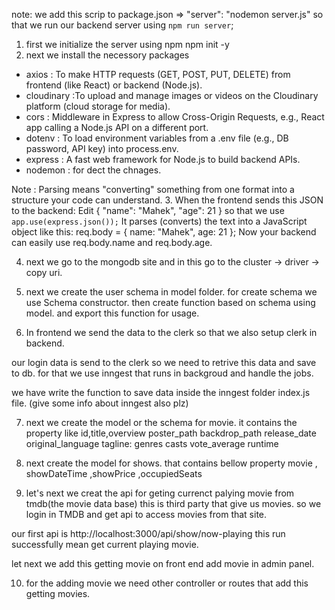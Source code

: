 note: we add this scrip to package.json => "server": "nodemon server.js"  so that we run our backend server using `npm run server`;

1. first we initialize the server using npm
npm init -y
2. next we install the necessory packages
  -  axios : To make HTTP requests (GET, POST, PUT, DELETE) from frontend (like React) or backend (Node.js).
  - cloudinary :To upload and manage images or videos on the Cloudinary platform (cloud storage for media).
  - cors :  Middleware in Express to allow Cross-Origin Requests, e.g., React app calling a Node.js API on a different port.
  - dotenv : To load environment variables from a .env file (e.g., DB password, API key) into process.env.
  - express : A fast web framework for Node.js to build backend APIs.
  - nodemon : for dect the chnages.

Note : Parsing means "converting" something from one format into a structure your code can understand.
3. When the frontend sends this JSON to the backend:
Edit
{
  "name": "Mahek",
  "age": 21
}
so that we use `app.use(express.json());`
It parses (converts) the text into a JavaScript object like this:
req.body = {
  name: "Mahek",
  age: 21
};
Now your backend can easily use req.body.name and req.body.age.

4. next we go to the mongodb site and in this go to the cluster -> driver -> copy uri.
5.  next we create the user schema in model folder.
for create schema we use Schema constructor.
then create function based on schema using model.
and export this function for usage.

6. In frontend we send the data to the clerk so that we also setup clerk in backend.

our login data is send to the clerk so we need to retrive this data and save to db.
for that we use inngest that runs in backgroud and handle the jobs.

we have write the function to save data inside the inngest folder index.js file.
(give some info about inngest also plz)

7. next we create the model or the schema  for movie.
it contains the property like 
  id,title,overview
  poster_path
  backdrop_path
  release_date
  original_language
  tagline:
  genres
  casts
  vote_average
  runtime
8. next create the model for shows. that contains bellow property
movie , showDateTime ,showPrice ,occupiedSeats

9. let's next we creat the api for geting currenct palying movie from tmdb(the movie data base) this is third party that give us movies. so we login in TMDB and get api to access movies from that site.

our first api is 
http://localhost:3000/api/show/now-playing
this run successfully mean get current playing movie.

let next we add this getting movie on front end add movie in admin panel.

10. for the adding movie we need other controller or routes that add this getting movies.
